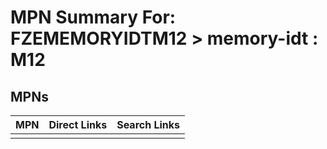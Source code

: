 



# MPN Summary For: FZEMEMORYIDTM12 > memory-idt : M12

## MPNs
  

|MPN|Direct Links|Search Links|
| :--- | :--- | :--- |
||||
